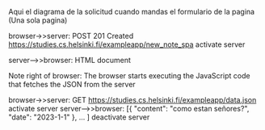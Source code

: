 Aqui el diagrama de la solicitud cuando mandas el formulario de la pagina (Una sola pagina)

browser->>server: POST 201 Created https://studies.cs.helsinki.fi/exampleapp/new_note_spa
activate server 

server-->>browser: HTML document

Note right of browser: The browser starts executing the JavaScript code that fetches the JSON from the server

browser->>server: GET https://studies.cs.helsinki.fi/exampleapp/data.json
activate server
server-->>browser: [{ "content": "como estan señores?", "date": "2023-1-1" }, ... ]
deactivate server
